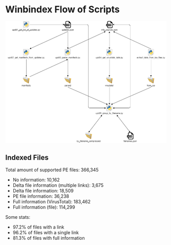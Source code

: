 # Winbindex Flow of Scripts

![winbindex-scripts-flow.png](winbindex-scripts-flow.png)

## Indexed Files

<!--FileStats-->
Total amount of supported PE files: 366,345

* No information: 10,162
* Delta file information (multiple links): 3,675
* Delta file information: 18,509
* PE file information: 36,238
* Full information (VirusTotal): 183,462
* Full information (file): 114,299

Some stats:

* 97.2% of files with a link
* 96.2% of files with a single link
* 81.3% of files with full information
<!--/FileStats-->
